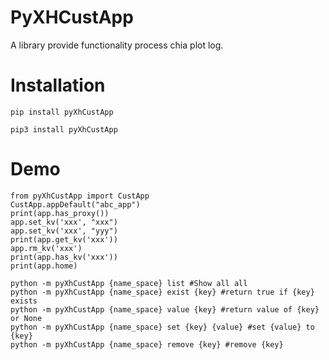 # PyXHCustApp

A library provide functionality process chia plot log.

# Installation

```python_script
pip install pyXhCustApp
```

```python_script
pip3 install pyXhCustApp
```

# Demo

```python_script
from pyXhCustApp import CustApp
CustApp.appDefault("abc_app")
print(app.has_proxy())
app.set_kv('xxx', "xxx")
app.set_kv('xxx', "yyy")
print(app.get_kv('xxx'))
app.rm_kv('xxx')
print(app.has_kv('xxx'))
print(app.home)
```

```shell script
python -m pyXhCustApp {name_space} list #Show all all
python -m pyXhCustApp {name_space} exist {key} #return true if {key} exists
python -m pyXhCustApp {name_space} value {key} #return value of {key} or None
python -m pyXhCustApp {name_space} set {key} {value} #set {value} to {key}
python -m pyXhCustApp {name_space} remove {key} #remove {key}
```
